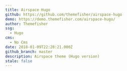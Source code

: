 ```yaml
---
title: Airspace Hugo
github: https://github.com/themefisher/airspace-hugo
demo: https://demo.themefisher.com/airspace-hugo/
author: Themefisher
ssg:
  - Hugo
cms:
  - No Cms
date: 2018-01-09T22:28:21.000Z
github_branch: master
description: Airspace theme (Hugo version)
stale: false
---
```

